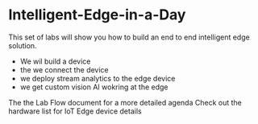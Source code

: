 # Intelligent-Edge-in-a-Day

This set of labs will show you how to build an end to end intelligent edge solution.

- We wil build a device
- the we connect the device
- we deploy stream analytics to the edge device
- we get custom vision AI wokring at the edge

The the Lab Flow document for a more detailed agenda
Check out the hardware list for IoT Edge device details